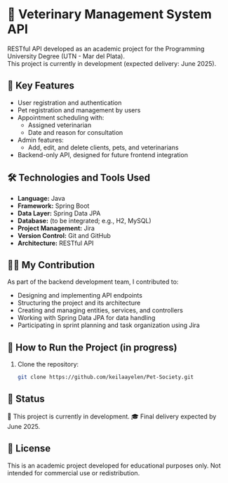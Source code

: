 # 🐾 Veterinary Management System API

RESTful API developed as an academic project for the Programming University Degree (UTN - Mar del Plata).  
This project is currently in development (expected delivery: June 2025).

## 🧩 Key Features

- User registration and authentication
- Pet registration and management by users
- Appointment scheduling with:
  - Assigned veterinarian
  - Date and reason for consultation
- Admin features:
  - Add, edit, and delete clients, pets, and veterinarians
- Backend-only API, designed for future frontend integration

## 🛠 Technologies and Tools Used

- **Language:** Java  
- **Framework:** Spring Boot  
- **Data Layer:** Spring Data JPA  
- **Database:** (to be integrated; e.g., H2, MySQL)  
- **Project Management:** Jira  
- **Version Control:** Git and GitHub  
- **Architecture:** RESTful API

## 👨‍💻 My Contribution

As part of the backend development team, I contributed to:

- Designing and implementing API endpoints
- Structuring the project and its architecture
- Creating and managing entities, services, and controllers
- Working with Spring Data JPA for data handling
- Participating in sprint planning and task organization using Jira

## 🚀 How to Run the Project (in progress)

1. Clone the repository:
   ```bash
   git clone https://github.com/keilaayelen/Pet-Society.git

 ## 📅 Status
🔧 This project is currently in development.
🎓 Final delivery expected by June 2025.

## 📄 License
This is an academic project developed for educational purposes only.
Not intended for commercial use or redistribution.
